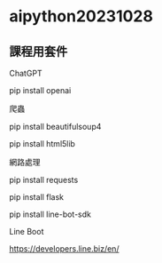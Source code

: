 # aipython20231028
## 課程用套件

ChatGPT

pip  install openai

爬蟲

pip  install beautifulsoup4

pip  install html5lib

網路處理

pip  install requests


pip install flask 

pip install line-bot-sdk

Line Boot

https://developers.line.biz/en/
